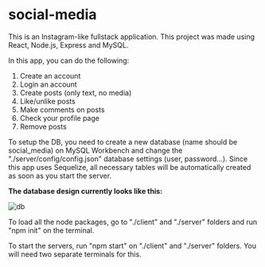 # social-media

This is an Instagram-like fullstack application. This project was made using React, Node.js, Express and MySQL. 

In this app, you can do the following:
1) Create an account
2) Login an account
3) Create posts (only text, no media)
4) Like/unlike posts
5) Make comments on posts
6) Check your profile page
7) Remove posts

To setup the DB, you need to create a new database (name should be social_media) on MySQL Workbench and change the "./server/config/config.json" database settings (user, password...). Since this app uses Sequelize, all necessary tables will be automatically created as soon as you start the server. 

<b>The database design currently looks like this:</b>

![db](https://github.com/bptiago/social-media/assets/125921557/73ce9352-188f-4437-828e-6a6af8020380)

To load all the node packages, go to "./client" and "./server" folders and run "npm init" on the terminal.

To start the servers, run "npm start" on "./client" and "./server" folders. You will need two separate terminals for this.
